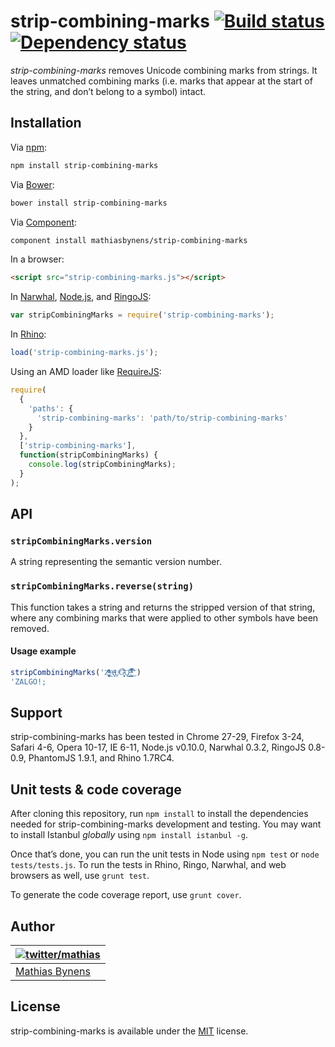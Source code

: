 # strip-combining-marks [![Build status](https://travis-ci.org/mathiasbynens/strip-combining-marks.png?branch=master)](https://travis-ci.org/mathiasbynens/strip-combining-marks) [![Dependency status](https://gemnasium.com/mathiasbynens/strip-combining-marks.png)](https://gemnasium.com/mathiasbynens/strip-combining-marks)

_strip-combining-marks_ removes Unicode combining marks from strings. It leaves unmatched combining marks (i.e. marks that appear at the start of the string, and don’t belong to a symbol) intact.

## Installation

Via [npm](http://npmjs.org/):

```bash
npm install strip-combining-marks
```

Via [Bower](http://bower.io/):

```bash
bower install strip-combining-marks
```

Via [Component](https://github.com/component/component):

```bash
component install mathiasbynens/strip-combining-marks
```

In a browser:

```html
<script src="strip-combining-marks.js"></script>
```

In [Narwhal](http://narwhaljs.org/), [Node.js](http://nodejs.org/), and [RingoJS](http://ringojs.org/):

```js
var stripCombiningMarks = require('strip-combining-marks');
```

In [Rhino](http://www.mozilla.org/rhino/):

```js
load('strip-combining-marks.js');
```

Using an AMD loader like [RequireJS](http://requirejs.org/):

```js
require(
  {
    'paths': {
      'strip-combining-marks': 'path/to/strip-combining-marks'
    }
  },
  ['strip-combining-marks'],
  function(stripCombiningMarks) {
    console.log(stripCombiningMarks);
  }
);
```

## API

### `stripCombiningMarks.version`

A string representing the semantic version number.

### `stripCombiningMarks.reverse(string)`

This function takes a string and returns the stripped version of that string, where any combining marks that were applied to other symbols have been removed.

#### Usage example

```js
stripCombiningMarks('Z͑ͫ̓ͪ̂ͫ̽͏̴̙̤̞͉͚̯̞̠͍A̴̵̜̰͔ͫ͗͢L̠ͨͧͩ͘G̴̻͈͍͔̹̑͗̎̅͛́Ǫ̵̹̻̝̳͂̌̌͘!͖̬̰̙̗̿̋ͥͥ̂ͣ̐́́͜͞')
'ZALGO!;
```

## Support

strip-combining-marks has been tested in Chrome 27-29, Firefox 3-24, Safari 4-6, Opera 10-17, IE 6-11, Node.js v0.10.0, Narwhal 0.3.2, RingoJS 0.8-0.9, PhantomJS 1.9.1, and Rhino 1.7RC4.

## Unit tests & code coverage

After cloning this repository, run `npm install` to install the dependencies needed for strip-combining-marks development and testing. You may want to install Istanbul _globally_ using `npm install istanbul -g`.

Once that’s done, you can run the unit tests in Node using `npm test` or `node tests/tests.js`. To run the tests in Rhino, Ringo, Narwhal, and web browsers as well, use `grunt test`.

To generate the code coverage report, use `grunt cover`.

## Author

| [![twitter/mathias](https://gravatar.com/avatar/24e08a9ea84deb17ae121074d0f17125?s=70)](https://twitter.com/mathias "Follow @mathias on Twitter") |
|---|
| [Mathias Bynens](http://mathiasbynens.be/) |

## License

strip-combining-marks is available under the [MIT](http://mths.be/mit) license.
